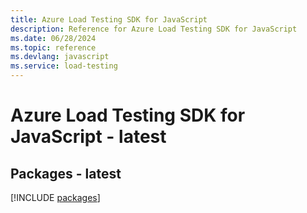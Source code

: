 ```yaml
---
title: Azure Load Testing SDK for JavaScript
description: Reference for Azure Load Testing SDK for JavaScript
ms.date: 06/28/2024
ms.topic: reference
ms.devlang: javascript
ms.service: load-testing
---
```

# Azure Load Testing SDK for JavaScript - latest
## Packages - latest
[!INCLUDE [packages](load-testing-index.md)]